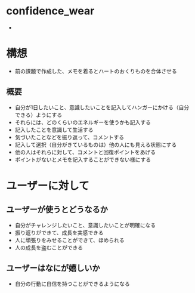 # confidence_wear
  - 

# 構想
  - 前の課題で作成した、メモを着るとハートのおくりものを合体させる

## 概要
  - 自分が1日したいこと、意識したいことを記入してハンガーにかける（自分できる）ようにする
  - それらには、どのくらいのエネルギーを使うかも記入する
  - 記入したことを意識して生活する
  - 気づいたことなどを振り返って、コメントする
  - 記入して選択（自分がきているものは）他の人にも見える状態にする
  - 他の人はそれらに対して、コメントと回復ポイントをあげる
  - ポイントがないとメモを記入することができない様にする


# ユーザーに対して
## ユーザーが使うとどうなるか
  - 自分がチャレンジしたいこと、意識したいことが明確になる
  - 振り返りができて、成長を実感できる
  - 人に頑張りをみせることができて、ほめられる
  - 人の成長を盗むことができる

## ユーザーはなにが嬉しいか
  - 自分の行動に自信を持つことができるようになる